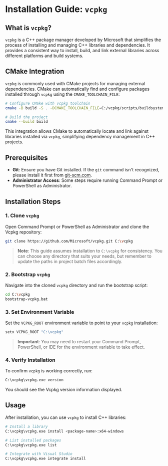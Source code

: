 # Installation Guide: `vcpkg` 

## What is `vcpkg`?

`vcpkg` is a C++ package manager developed by Microsoft that simplifies the process of installing and managing C++ libraries and dependencies. It provides a consistent way to install, build, and link external libraries across different platforms and build systems.

## CMake Integration

`vcpkg` is commonly used with CMake projects for managing external dependencies. CMake can automatically find and configure packages installed through `vcpkg` using the `CMAKE_TOOLCHAIN_FILE`:

```bash
# Configure CMake with vcpkg toolchain
cmake -B build -S . -DCMAKE_TOOLCHAIN_FILE=C:/vcpkg/scripts/buildsystems/vcpkg.cmake

# Build the project
cmake --build build
```

This integration allows CMake to automatically locate and link against libraries installed via `vcpkg`, simplifying dependency management in C++ projects.

## Prerequisites

- **Git**: Ensure you have Git installed. If the `git` command isn't recognized, please install it first from [git-scm.com](https://git-scm.com/).
- **Administrator Access**: Some steps require running Command Prompt or PowerShell as Administrator.

## Installation Steps

### 1. Clone `vcpkg`

Open Command Prompt or PowerShell as Administrator and clone the Vcpkg repository:

```bash
git clone https://github.com/Microsoft/vcpkg.git C:\vcpkg
```

> **Note**: This guide assumes installation to `C:\vcpkg` for consistency. You can choose any directory that suits your needs, but remember to update the paths in project batch files accordingly.

### 2. Bootstrap `vcpkg`

Navigate into the cloned `vcpkg` directory and run the bootstrap script:

```bash
cd C:\vcpkg
bootstrap-vcpkg.bat
```

### 3. Set Environment Variable

Set the `VCPKG_ROOT` environment variable to point to your `vcpkg` installation:

```bash
setx VCPKG_ROOT "C:\vcpkg"
```

> **Important**: You may need to restart your Command Prompt, PowerShell, or IDE for the environment variable to take effect.

### 4. Verify Installation

To confirm `vcpkg` is working correctly, run:

```bash
C:\vcpkg\vcpkg.exe version
```

You should see the Vcpkg version information displayed.

## Usage

After installation, you can use `vcpkg` to install C++ libraries:

```bash
# Install a library
C:\vcpkg\vcpkg.exe install <package-name>:x64-windows

# List installed packages
C:\vcpkg\vcpkg.exe list

# Integrate with Visual Studio
C:\vcpkg\vcpkg.exe integrate install
```